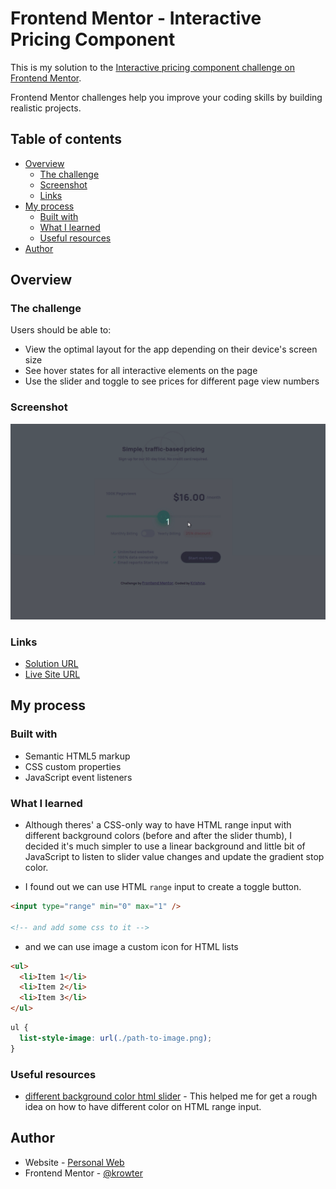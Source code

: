# Frontend Mentor - Interactive Pricing Component

This is my solution to the [Interactive pricing component challenge on Frontend Mentor](https://www.frontendmentor.io/challenges/interactive-pricing-component-t0m8PIyY8).

Frontend Mentor challenges help you improve your coding skills by building realistic projects.

## Table of contents

- [Overview](#overview)
  - [The challenge](#the-challenge)
  - [Screenshot](#screenshot)
  - [Links](#links)
- [My process](#my-process)
  - [Built with](#built-with)
  - [What I learned](#what-i-learned)
  - [Useful resources](#useful-resources)
- [Author](#author)

## Overview

### The challenge

Users should be able to:

- View the optimal layout for the app depending on their device's screen size
- See hover states for all interactive elements on the page
- Use the slider and toggle to see prices for different page view numbers

### Screenshot

![](./design/desktop-preview-animation.gif)

### Links

- [Solution URL](https://www.frontendmentor.io/solutions/interactive-pricing-component-using-plain-html-css-js-Z0cFvMp53)
- [Live Site URL](https://fem-interactive-pricing-component.netlify.app/)

## My process

### Built with

- Semantic HTML5 markup
- CSS custom properties
- JavaScript event listeners

### What I learned

- Although theres' a CSS-only way to have HTML range input with different background colors (before and after the slider thumb), I decided it's much simpler to use a linear background and little bit of JavaScript to listen to slider value changes and update the gradient stop color.

- I found out we can use HTML `range` input to create a toggle button.

```html
<input type="range" min="0" max="1" />

<!-- and add some css to it -->
```

- and we can use image a custom icon for HTML lists

```html
<ul>
  <li>Item 1</li>
  <li>Item 2</li>
  <li>Item 3</li>
</ul>
```

```css
ul {
  list-style-image: url(./path-to-image.png);
}
```

### Useful resources

- [different background color html slider](https://stackoverflow.com/questions/18389224/how-to-style-html5-range-input-to-have-different-color-before-and-after-slider) - This helped me for get a rough idea on how to have different color on HTML range input.

## Author

- Website - [Personal Web](https://krishnarowter.com)
- Frontend Mentor - [@krowter](https://www.frontendmentor.io/profile/krowter)
